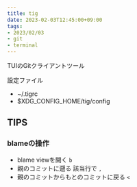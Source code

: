 ```yaml
---
title: tig
date: 2023-02-03T12:45:00+09:00
tags:
- 2023/02/03
- git
- terminal
---
```


TUIのGitクライアントツール

設定ファイル

* ~/.tigrc
* $XDG_CONFIG_HOME/tig/config

## TIPS

### blameの操作

* blame viewを開く `b`
* 親のコミットに遡る 該当行で `,`
* 親のコミットからもとのコミットに戻る `<`
